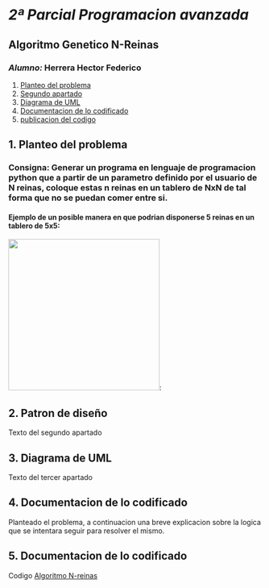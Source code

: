# *2ª Parcial Programacion avanzada*
## Algoritmo Genetico N-Reinas
### *Alumno:* Herrera Hector Federico

1. [Planteo del problema](#id1)
2. [Segundo apartado](#id2)
3. [Diagrama de UML](#id3)
4. [Documentacion de lo codificado](#id4)
5. [publicacion del codigo](#id5)

## 1. Planteo del problema <a name="id1"></a>
### Consigna: Generar un programa en lenguaje de programacion python que a partir de un parametro definido por el usuario de N reinas, coloque estas n reinas en un tablero de NxN de tal forma que no se puedan comer entre si.
#### Ejemplo de un posible manera en que podrian disponerse 5 reinas en un tablero de 5x5:
<img src="http://3.bp.blogspot.com/-Y8VpTAhyJhE/Tq98sLyw1wI/AAAAAAAAAaw/EsLtujhhet8/s1600/CincoReinas.png" width=300 height=300>:

## 2. Patron de diseño <a name="id2"></a>
Texto del segundo apartado

## 3. Diagrama de UML <a name="id3"></a>
Texto del tercer apartado

## 4. Documentacion de lo codificado <a name="id4"></a>
Planteado el problema, a continuacion una breve explicacion sobre la logica que se intentara seguir para resolver el mismo.

## 5. Documentacion de lo codificado <a name="id5"></a>
Codigo [Algoritmo N-reinas](https://github.com/f3derico1991/n_reinas_Herrera_Hector/blob/main/N_reinas_Herrea_hector/Herrera_Hector.py)
